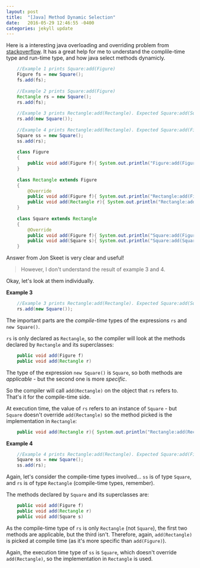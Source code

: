 ```yaml
---
layout: post
title:  "[Java] Method Dynamic Selection"
date:   2016-05-29 12:46:55 -0400
categories: jekyll update
---
```


Here is a interesting java overloading and overriding problem from [stackoverflow](http://stackoverflow.com/questions/14676395/java-overloading-method-selection/14676432#14676432). It has a great help for me to understand the complile-time type and run-time type, and how java select methods dynamicly.

```java
	//Example 1 prints Square:add(Figure)
	Figure fs = new Square();
	fs.add(fs);
		
	//Example 2 prints Square:add(Figure)
	Rectangle rs = new Square();
	rs.add(fs);
		
	//Example 3 prints Rectangle:add(Rectangle). Expected Square:add(Square)
	rs.add(new Square());
		
	//Example 4 prints Rectangle:add(Rectangle). Expected Square:add(Figure)
	Square ss = new Square();
	ss.add(rs);
	
	class Figure
	{
		public void add(Figure f){ System.out.println("Figure:add(Figure)"); }
	}
	
	class Rectangle extends Figure
	{
		@Override
		public void add(Figure f){ System.out.println("Rectangle:add(Figure)"); }
		public void add(Rectangle r){ System.out.println("Rectangle:add(Rectangle)"); }
	}
	
	class Square extends Rectangle
	{
		@Override
		public void add(Figure f){ System.out.println("Square:add(Figure)"); }
		public void add(Square s){ System.out.println("Square:add(Square)"); }
	}
````

Answer from Jon Skeet is very clear and useful!
> However, I don't understand the result of example 3 and 4.

Okay, let's look at them individually.

**Example 3**
```java
    //Example 3 prints Rectangle:add(Rectangle). Expected Square:add(Square)
    rs.add(new Square());
```

The important parts are the *compile-time* types of the expressions `rs` and `new Square()`.

`rs` is only declared as `Rectangle`, so the compiler will look at the methods declared by `Rectangle` and its superclasses:

```java
    public void add(Figure f)
    public void add(Rectangle r)
```

The type of the expression `new Square()` is `Square`, so both methods are *applicable* - but the second one is more *specific*.

So the compiler will call `add(Rectangle)` on the object that `rs` refers to. That's it for the compile-time side.

At execution time, the value of `rs` refers to an instance of `Square` - but `Square` doesn't override `add(Rectangle)` so the method picked is the implementation in `Rectangle`:

```java
    public void add(Rectangle r){ System.out.println("Rectangle:add(Rectangle)"); }
```

**Example 4**

```java
    //Example 4 prints Rectangle:add(Rectangle). Expected Square:add(Figure)
    Square ss = new Square();
    ss.add(rs);
```

Again, let's consider the compile-time types involved... `ss` is of type `Square`, and `rs` is of type `Rectangle` (compile-time types, remember).

The methods declared by `Square` and its superclasses are:

```java
  	public void add(Figure f)
    public void add(Rectangle r)
    public void add(Square s)
```

As the compile-time type of `rs` is only `Rectangle` (not `Square`), the first two methods are applicable, but the third isn't. Therefore, again, `add(Rectangle)` is picked at compile time (as it's more specific than `add(Figure)`).

Again, the execution time type of `ss` is `Square`, which doesn't override `add(Rectangle)`, so the implementation in `Rectangle` is used.
